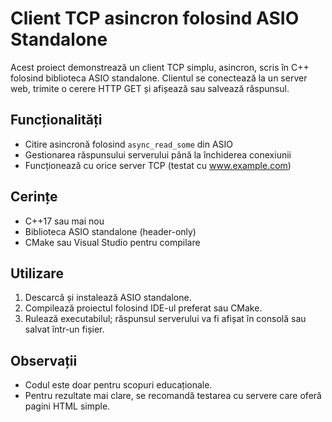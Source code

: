 # Client TCP asincron folosind ASIO Standalone

Acest proiect demonstrează un client TCP simplu, asincron, scris în C++ folosind biblioteca ASIO standalone.
Clientul se conectează la un server web, trimite o cerere HTTP GET și afișează sau salvează răspunsul.

## Funcționalități
- Citire asincronă folosind `async_read_some` din ASIO
- Gestionarea răspunsului serverului până la închiderea conexiunii
- Funcționează cu orice server TCP (testat cu www.example.com)

## Cerințe
- C++17 sau mai nou
- Biblioteca ASIO standalone (header-only)
- CMake sau Visual Studio pentru compilare

## Utilizare
1. Descarcă și instalează ASIO standalone.
2. Compilează proiectul folosind IDE-ul preferat sau CMake.
3. Rulează executabilul; răspunsul serverului va fi afișat în consolă sau salvat într-un fișier.

## Observații
- Codul este doar pentru scopuri educaționale.
- Pentru rezultate mai clare, se recomandă testarea cu servere care oferă pagini HTML simple.
